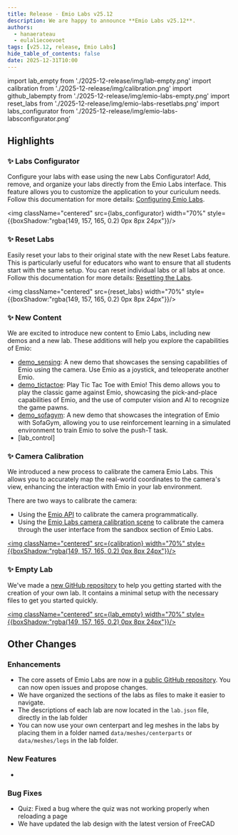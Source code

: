 ```yaml
---
title: Release - Emio Labs v25.12
description: We are happy to announce **Emio Labs v25.12**.
authors:
  - hanaerateau
  - eulaliecoevoet
tags: [v25.12, release, Emio Labs]
hide_table_of_contents: false
date: 2025-12-31T10:00
---
```


import lab_empty from './2025-12-release/img/lab-empty.png'
import calibration from './2025-12-release/img/calibration.png'
import github_labempty from './2025-12-release/img/emio-labs-empty.png'
import reset_labs from './2025-12-release/img/emio-labs-resetlabs.png'
import labs_configurator from './2025-12-release/img/emio-labs-labsconfigurator.png'


## Highlights

### ✨ Labs Configurator

Configure your labs with ease using the new Labs Configurator! Add, remove, and organize your labs directly from the Emio Labs interface. This feature allows you to customize the application to your curiculum needs. Follow this documentation for more details: [Configuring Emio Labs](https://docs-support.compliance-robotics.com/docs/v25.12/Users/EmioLabs/emio-labs-user-manual/#configuring-the-labs).

<img className="centered" src={labs_configurator} width="70%" style={{boxShadow:"rgba(149, 157, 165, 0.2) 0px 8px 24px"}}/>

### ✨ Reset Labs
Easily reset your labs to their original state with the new Reset Labs feature. This is particularly useful for educators who want to ensure that all students start with the same setup. You can reset individual labs or all labs at once. Follow this documentation for more details: [Resetting the Labs](https://docs-support.compliance-robotics.com/docs/v25.12/Users/EmioLabs/emio-labs-user-manual/#resetting-the-labs).

<img className="centered" src={reset_labs} width="70%" style={{boxShadow:"rgba(149, 157, 165, 0.2) 0px 8px 24px"}}/>

### ✨ New Content

We are excited to introduce new content to Emio Labs, including new demos and a new lab. These additions will help you explore the capabilities of Emio:

- [demo_sensing](https://github.com/SofaComplianceRobotics/Emio.demo_sensing): A new demo that showcases the sensing capabilities of Emio using the camera. Use Emio as a joystick, and teleoperate another Emio. 
- [demo_tictactoe](https://github.com/SofaComplianceRobotics/Emio.demo_tictactoe): Play Tic Tac Toe with Emio! This demo allows you to play the classic game against Emio, showcasing the pick-and-place capabilities of Emio, and the use of computer vision and AI to recognize the game pawns.
- [demo_sofagym](https://github.com/SofaComplianceRobotics/Emio.demo_sofagym): A new demo that showcases the integration of Emio with SofaGym, allowing you to use reinforcement learning in a simulated environment to train Emio to solve the push-T task.
- [lab_control]

<!--truncate--> 

### ✨ Camera Calibration
We introduced a new process to calibrate the camera Emio Labs. This allows you to accurately map the real-world coordinates to the camera's view, enhancing the interaction with Emio in your lab environment.

There are two ways to calibrate the camera:
- Using the [Emio API](docs/v25-12/Developers/emio-api/#camera-calibration-tool) to calibrate the camera programmatically.
- Using the [Emio Labs camera calibration scene](docs/v25.12/Users/Emio/getting-started-with-emio/#calibrating-the-camera) to calibrate the camera through the user interface from the sandbox section of Emio Labs.

<a href="https://docs-support.compliance-robotics.com/docs/v25.12/Users/Emio/getting-started-with-emio/#calibrating-the-camera"> <img className="centered" src={calibration} width="70%" style={{boxShadow:"rgba(149, 157, 165, 0.2) 0px 8px 24px"}}/> </a>

### ✨ Empty Lab

We've made a [new GitHub repository](https://github.com/SofaComplianceRobotics/Emio.lab_empty) to help you getting started with the creation of your own lab. It contains a minimal setup with the necessary files to get you started quickly.

<a href="https://github.com/SofaComplianceRobotics/Emio.lab_empty"><img className="centered" src={lab_empty} width="70%" style={{boxShadow:"rgba(149, 157, 165, 0.2) 0px 8px 24px"}}/></a>

## Other Changes

### Enhancements
- The core assets of Emio Labs are now in a [public GitHub repository](https://github.com/SofaComplianceRobotics/Emio.CoreAssets). You can now open issues and propose changes. 
- We have organized the sections of the labs as files to make it easier to navigate.
- The descriptions of each lab are now located in the `lab.json` file, directly in the lab folder
- You can now use your own centerpart and leg meshes in the labs by placing them in a folder named `data/meshes/centerparts` or `data/meshes/legs` in the lab folder.

### New Features
- 

### Bug Fixes
- Quiz: Fixed a bug where the quiz was not working properly when reloading a page
- We have updated the lab design with the latest version of FreeCAD


